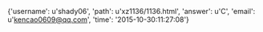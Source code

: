 {'username': u'shady06', 'path': u'xz1136/1136.html', 'answer': u'C', 'email': u'kencao0609@qq.com', 'time': '2015-10-30:11:27:08'}
